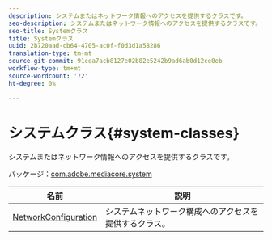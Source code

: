 ```yaml
---
description: システムまたはネットワーク情報へのアクセスを提供するクラスです。
seo-description: システムまたはネットワーク情報へのアクセスを提供するクラスです。
seo-title: Systemクラス
title: Systemクラス
uuid: 2b720aad-cb64-4705-ac0f-f0d3d1a58286
translation-type: tm+mt
source-git-commit: 91cea7acb8127e02b82e5242b9ad6ab0d12ce0eb
workflow-type: tm+mt
source-wordcount: '72'
ht-degree: 0%

---
```



# システムクラス{#system-classes}

システムまたはネットワーク情報へのアクセスを提供するクラスです。

パッケージ：[com.adobe.mediacore.system](https://help.adobe.com/en_US/primetime/api/psdk/asdoc-dhls_1.4/com/adobe/mediacore/system/package-detail.html)

| 名前 | 説明 |
|---|---|
| [NetworkConfiguration](https://help.adobe.com/en_US/primetime/api/psdk/asdoc-dhls_1.4/com/adobe/mediacore/system/NetworkConfiguration.html) | システムネットワーク構成へのアクセスを提供するクラス。 |

